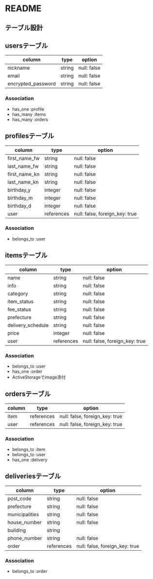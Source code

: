 # README

## テーブル設計

## usersテーブル
| column             | type   | option      |
| ------------------ | ------ | ----------- |
| nickname           | string | null: false |
| email              | string | null: false |
| encrypted_password | string | null: false |

### Association
- has_one :profile
- has_many :items
- has_many :orders


## profilesテーブル
| column             | type       | option                         |
| ------------------ | ---------- | ------------------------------ |
| first_name_fw      | string     | null: false                    |
| last_name_fw       | string     | null: false                    |
| first_name_kn      | string     | null: false                    |
| last_name_kn       | string     | null: false                    |
| birthday_y         | integer    | null: false                    |
| birthday_m         | integer    | null: false                    |
| birthday_d         | integer    | null: false                    |
| user               | references | null: false, foreign_key: true |

### Association
- belongs_to :user


## itemsテーブル
| column             | type       | option                         |
| ------------------ | ---------- | ------------------------------ |
| name               | string     | null: false                    |
| info               | string     | null: false                    |
| category           | string     | null: false                    |
| item_status        | string     | null: false                    |
| fee_status         | string     | null: false                    |
| prefecture         | string     | null: false                    |
| delivery_schedule  | string     | null: false                    |
| price              | integer    | null: false                    |
| user               | references | null: false, foreign_key: true | 

### Association
- belongs_to :user
- has_one :order
- ActiveStorageでimage添付


## ordersテーブル
| column | type       | option                         |
| ------ | ---------- | ------------------------------ |
| item   | references | null: false, foreign_key: true |
| user   | references | null: false, foreign_key: true |

### Association
- belongs_to :item
- belongs_to :user
- has_one :delivery


## deliveriesテーブル
| column         | type       | option                         |
| -------------- | ---------- | ------------------------------ |
| post_code      | string     | null: false                    |
| prefecture     | string     | null: false                    |
| municipalities | string     | null: false                    |
| house_number   | string     | null: false                    |
| building       | string     |                                |
| phone_number   | string     | null: false                    |
| order          | references | null: false, foreign_key: true |


### Association
- belongs_to :order
